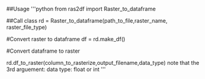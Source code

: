 ##Usage
'''python
from ras2df import Raster_to_dataframe

##Call class
rd = Raster_to_dataframe(path_to_file,raster_name, raster_file_type)


#Convert raster to dataframe
df = rd.make_df()

#Convert dataframe to raster

rd.df_to_raster(column_to_rasterize,output_filename,data_type)
note that the 3rd arguement:
data type: float or int
'''